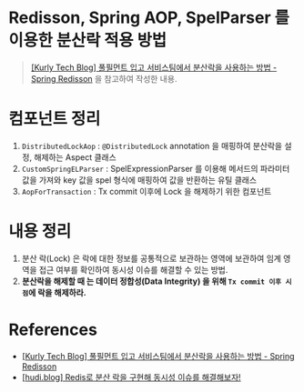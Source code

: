 # Redisson, Spring AOP, SpelParser 를 이용한 분산락 적용 방법

> [[Kurly Tech Blog] 풀필먼트 입고 서비스팀에서 분산락을 사용하는 방법 - Spring Redisson](https://helloworld.kurly.com/blog/distributed-redisson-lock/)
> 을 참고하여 작성한 내용.

# 컴포넌트 정리

1. `DistributedLockAop` : `@DistributedLock` annotation 을 매핑하여 분산락을 설정, 해제하는 Aspect 클래스  
2. `CustomSpringELParser` : SpelExpressionParser 를 이용해 메서드의 파라미터 값을 가져와 key 값을 spel 형식에 매핑하여 값을 반환하는 유틸 클래스   
3. `AopForTransaction` : Tx commit 이후에 Lock 을 해제하기 위한 컴포넌트  

# 내용 정리

1. 분산 락(Lock) 은 락에 대한 정보를 공통적으로 보관하는 영역에 보관하여 임계 영역을 접근 여부를 확인하여 동시성 이슈를 해결할 수 있는 방법.
2. **분산락을 해제할 때 는 데이터 정합성(Data Integrity) 을 위해 `Tx commit 이후 시점`에 락을 해제하라.**

# References

- [[Kurly Tech Blog] 풀필먼트 입고 서비스팀에서 분산락을 사용하는 방법 - Spring Redisson](https://helloworld.kurly.com/blog/distributed-redisson-lock/)
- [[hudi.blog] Redis로 분산 락을 구현해 동시성 이슈를 해결해보자!](https://hudi.blog/distributed-lock-with-redis/)
